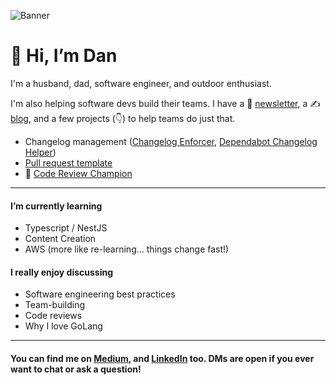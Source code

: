 ![Banner](https://github.com/dangoslen/dangoslen/assets/1466246/be2c8413-c74f-4672-bfe7-99ad9b555a08)

# 👋 Hi, I’m Dan

I'm a husband, dad, software engineer, and outdoor enthusiast. 

I'm also helping software devs build their teams. I have a 📰 [newsletter](https://dangoslen.me/newsletter/), a ✍️ [blog](https://dangoslen.me/blog), and a few projects (👇) to help teams do just that.

* Changelog management ([Changelog Enforcer](https://github.com/dangoslen/changelog-enforcer), [Dependabot Changelog Helper](https://github.com/dangoslen/dependabot-changelog-helper))
* [Pull request template](https://dangoslen.me/pull-request-template/#pr-template)
* 📘 [Code Review Champion](https://dangoslen.me/book)

---

#### I’m currently learning
  - Typescript / NestJS
  - Content Creation
  - AWS (more like re-learning... things change fast!)

#### I really enjoy discussing
  - Software engineering best practices
  - Team-building
  - Code reviews
  - Why I love GoLang

---

#### You can find me on [Medium](https://dangoslen.medium.com/), and [LinkedIn](https://linkedin.com/in/dangoslen) too. DMs are open if you ever want to chat or ask a question!

<!---
dangoslen/dangoslen is a ✨ special ✨ repository because its `README.md` (this file) appears on your GitHub profile.
You can click the Preview link to take a look at your changes.
--->
